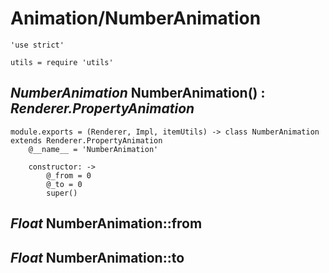 Animation/NumberAnimation
=========================

	'use strict'

	utils = require 'utils'

*NumberAnimation* NumberAnimation() : *Renderer.PropertyAnimation*
-------------------------------------------------------------------

	module.exports = (Renderer, Impl, itemUtils) -> class NumberAnimation extends Renderer.PropertyAnimation
		@__name__ = 'NumberAnimation'

		constructor: ->
			@_from = 0
			@_to = 0
			super()

*Float* NumberAnimation::from
-----------------------------

*Float* NumberAnimation::to
---------------------------